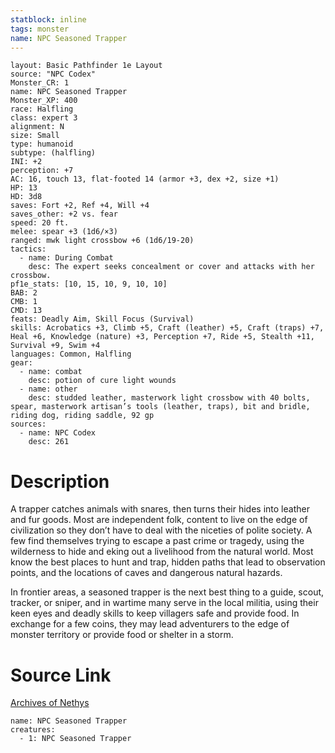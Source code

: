 ```yaml
---
statblock: inline
tags: monster
name: NPC Seasoned Trapper
---
```

```statblock
layout: Basic Pathfinder 1e Layout
source: "NPC Codex"
Monster_CR: 1
name: NPC Seasoned Trapper
Monster_XP: 400
race: Halfling
class: expert 3
alignment: N
size: Small
type: humanoid
subtype: (halfling)
INI: +2
perception: +7
AC: 16, touch 13, flat-footed 14 (armor +3, dex +2, size +1)
HP: 13
HD: 3d8
saves: Fort +2, Ref +4, Will +4
saves_other: +2 vs. fear
speed: 20 ft.
melee: spear +3 (1d6/×3)
ranged: mwk light crossbow +6 (1d6/19-20)
tactics:
  - name: During Combat
    desc: The expert seeks concealment or cover and attacks with her crossbow.
pf1e_stats: [10, 15, 10, 9, 10, 10]
BAB: 2
CMB: 1
CMD: 13
feats: Deadly Aim, Skill Focus (Survival)
skills: Acrobatics +3, Climb +5, Craft (leather) +5, Craft (traps) +7, Heal +6, Knowledge (nature) +3, Perception +7, Ride +5, Stealth +11, Survival +9, Swim +4
languages: Common, Halfling
gear:
  - name: combat
    desc: potion of cure light wounds
  - name: other
    desc: studded leather, masterwork light crossbow with 40 bolts, spear, masterwork artisan’s tools (leather, traps), bit and bridle, riding dog, riding saddle, 92 gp
sources:
  - name: NPC Codex
    desc: 261
```
# Description
A trapper catches animals with snares, then turns their hides into leather and fur goods. Most are independent folk, content to live on the edge of civilization so they don’t have to deal with the niceties of polite society. A few find themselves trying to escape a past crime or tragedy, using the wilderness to hide and eking out a livelihood from the natural world. Most know the best places to hunt and trap, hidden paths that lead to observation points, and the locations of caves and dangerous natural hazards.

In frontier areas, a seasoned trapper is the next best thing to a guide, scout, tracker, or sniper, and in wartime many serve in the local militia, using their keen eyes and deadly skills to keep villagers safe and provide food. In exchange for a few coins, they may lead adventurers to the edge of monster territory or provide food or shelter in a storm.
# Source Link
[Archives of Nethys](https://aonprd.com/NPCDisplay.aspx?ItemName=Seasoned%20Trapper)
```encounter-table
name: NPC Seasoned Trapper
creatures:
  - 1: NPC Seasoned Trapper
```
